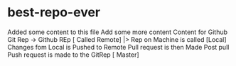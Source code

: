 # best-repo-ever
Added some content to this file
Add some more content
Content for Github
Git Rep -> Github REp [ Called Remote]
|> Rep on Machine is called [Local]
Changes fom Local is Pushed to Remote 
Pull request is then Made 
Post pull Push request is made to the GitRep [ Master]